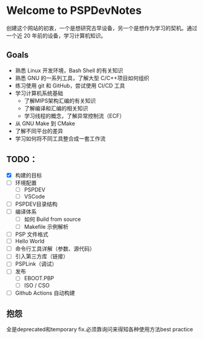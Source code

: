 # Welcome to PSPDevNotes

创建这个网站的初衷，一个是想研究古早设备，另一个是想作为学习的契机。通过一个近 20 年前的设备，学习计算机知识。

## Goals

- 熟悉 Linux 开发环境，Bash Shell 的有关知识
- 熟悉 GNU 的一系列工具，了解大型 C/C++项目如何组织
- 练习使用 git 和 GitHub，尝试使用 CI/CD 工具
- 学习计算机系统基础
	- 了解MIPS架构汇编的有关知识
	- 了解编译和汇编的相关知识
	- 学习线程的概念，了解异常控制流（ECF）
- 从 GNU Make 到 CMake
- 了解不同平台的差异
- 学习如何将不同工具整合成一套工作流

## TODO：
- [x] 构建的目标
- [ ] 环境配置
	- [ ] PSPDEV
	- [ ] VSCode
- [ ] PSPDEV目录结构
- [ ] 编译体系
	- [ ] 如何 Build from source
	- [ ] Makefile 示例解析
- [ ] PSP 文件格式
- [ ] Hello World
- [ ] 命令行工具详解（参数、源代码）
- [ ] 引入第三方库（链接）
- [ ] PSPLink（调试）
- [ ] 发布
	- [ ] EBOOT.PBP
	- [ ] ISO / CSO
- [ ] Github Actions 自动构建

## 抱怨
全是deprecated和temporary fix.必须靠询问来得知各种使用方法best practice
